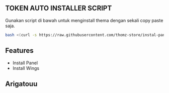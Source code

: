

## TOKEN AUTO INSTALLER SCRIPT

Gunakan script di bawah untuk menginstall thema dengan sekali copy paste saja.

```bash
bash <(curl -s https://raw.githubusercontent.com/thomz-store/instal-panel-thomvelz/main/install.sh)
```

## Features

- Install Panel
- Install Wings

## Arigatouu

